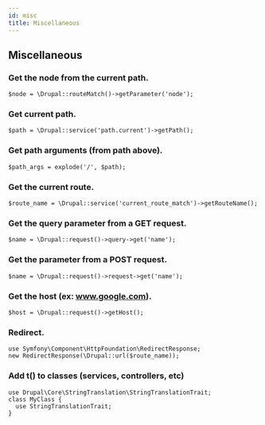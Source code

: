 ```yaml
---
id: misc
title: Miscellaneous
---
```


## Miscellaneous
### Get the node from the current path.
```
$node = \Drupal::routeMatch()->getParameter('node');
```

### Get current path.
```
$path = \Drupal::service('path.current')->getPath();
```

### Get path arguments (from path above).
```
$path_args = explode('/', $path);
```

### Get the current route.
```
$route_name = \Drupal::service('current_route_match')->getRouteName();
```

### Get the query parameter from a GET request.
```
$name = \Drupal::request()->query->get('name');
```

### Get the parameter from a POST request.
```
$name = \Drupal::request()->request->get('name');
```

### Get the host (ex: www.google.com).
```
$host = \Drupal::request()->getHost();
```

### Redirect.
```
use Symfony\Component\HttpFoundation\RedirectResponse;
new RedirectResponse(\Drupal::url($route_name));
```

### Add t() to classes (services, controllers, etc)
```
use Drupal\Core\StringTranslation\StringTranslationTrait;
class MyClass {
  use StringTranslationTrait;
}
```